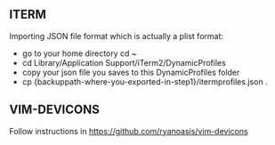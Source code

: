## ITERM 

  Importing JSON file format which is actually a plist format:

  - go to your home directory cd ~
  - cd Library/Application Support/iTerm2/DynamicProfiles
  - copy your json file you saves to this DynamicProfiles folder
  - cp {backuppath-where-you-exported-in-step1}/itermprofiles.json .
  
## VIM-DEVICONS

Follow instructions in https://github.com/ryanoasis/vim-devicons
